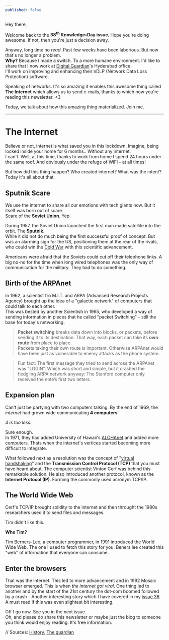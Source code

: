 ```yaml
---
published: false
---
```

Hey there,

Welcome back to the **38<sup>th</sup> Knowledge•Day issue**. Hope you're doing awesome. If not, then you're just a decision away.  

Anyway, long time no _read_. Past few weeks have been laborious. But now that's no longer a problem.  
**Why?** Because I made a switch. To a more humane environment. I'd like to share that I now work at [Digital Guardian](https://digitalguardian.com/)'s Hyderabad office.  
I'll work on improving and enhancing their nDLP (Network Data Loss Protection) software.  

Speaking of networks. It's so amazing it enables this awesome thing called **The Internet** which allows us to send e-mails, thanks to which now you're reading this newsletter. <3  

Today, we talk about how this amazing thing materialized. Join me.

--------

# The Internet
Believe or not, internet is what saved you in this lockdown. Imagine, being locked inside your home for 6 months.. Without any internet.  
I can't. Well, at this time, thanks to work from home I spend 24 hours under the same roof. And obviously under the refuge of WiFi - at all times!  

But how did this thing happen? Who created internet? What was the intent? Today it's all about that.  

## Sputnik Scare
We use the internet to share all our emotions with tech giants now. But it itself was born out of scare.  
Scare of the **Soviet Union**. Yep.  

During 1957, the Soviet Union launched the first man made satellite into the orbit. The **Sputnik**.  
While it did not do much being the first successful proof of concept. But was an alarming sign for the US, positioning them at the rear of the rivals, who could win the [Cold War](https://tenor.cards/?p=VGhlIENvbGQgV2FyIHJpdmFscnkgYmV0d2VlbiB0aGUgVW5pdGVkIFN0YXRlcyBhbmQgdGhlIFNvdmlldCBVbmlvbiBsYXN0ZWQgZm9yIGRlY2FkZXMgYW5kIGxlZCB0aGUgdHdvIHN1cGVycG93ZXJzIHRvIHRoZSBicmluayBvZiBudWNsZWFyIGRpc2FzdGVyLg==) with this scientific advancement.  

Americans were afraid that the Soviets could cut off their telephone links. A big no-no for the time when long wired telephones was the only way of communication for the military. They had to do something.  

## Birth of the ARPAnet
In 1962, a scientist fro M.I.T. and ARPA (Advanced Research Projects Agency) brought up the idea of a "galactic network" of computers that could talk to each other.  
This was bested by another Scientish in 1965, who developed a way of sending information in pieces that he called "packet Switching" - still the base for today's networking.  

> **Packet switching** breaks data down into blocks, or packets, before sending it to its destination. That way, each packet can take its **own route** from place to place.    
Packets taking their own route is important. Otherwise ARPAnet would have been just as vulnerable to enemy attacks as the phone system.   

> Fun fact: The first message they tried to send across the ARPAnet was "LOGIN". Which was short and simple, but it crashed the fledgling ARPA network anyway: The Stanford computer only received the note’s first two letters.  

## Expansion plan
Can't just be partying with two computers talking. By the end of 1969, the _internet_ had grown wide communicating **4 computers**!    

_4 is too less._   

Sure enough.  
In 1971, they had added University of Hawaii's [ALOHAnet](https://www.eng.hawaii.edu/about/history/alohanet/) and added more computers. Thats when the internet's vertices started becoming more difficult to integrate.   

What followed next as a resolution was the concept of "[virtual handshaking](https://networksigma.com/tcp-3-way-handshake/#:~:text=TCP%20uses%20a%20three-way%20handshake%20to%20make%20a,is%20established,%20data%20is%20transferred%20between%20the%20devices.)" and the **Transmission Control Protocol (TCP)** that you must have heard about. The computer scientist Vinton Cerf was behind this remarkable solution. He also introduced another protocol, known as the **Internet Protocol (IP)**. Forming the commonly used acronym TCP/IP.   

## The World Wide Web
Cerf's TCP/IP brought solidity to the internet and then throught the 1980s researchers used it to send files and messages.  

Tim didn't like this.  

**Who Tim?**   

Tim Berners-Lee, a computer programmer, in 1991 introduced the World Wide Web. The one I used to fetch this story for you. Beners lee created this "web" of information that everyone can consume.  

## Enter the browsers
That was the internet. This led to more advancement and in 1992 Mosaic browser emerged. This is when _the internet got viral_. One thing led to another and by the start of the 21st century the dot-com boomed followed by a crash - Another interesting story which I have covered in my [issue 36](https://knowledgeday.in/dot-com-bubble/). A must read if this was even slightest bit interesting.  

Off I go now. See you in the next issue.   
Oh, and please do share this newsletter or maybe just the blog to someone you think would enjoy reading. It's free information.  

// Sources: [History](https://www.history.com/topics/inventions/invention-of-the-internet), [The guardian]()
